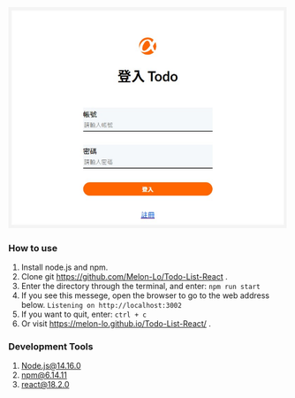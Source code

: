 ![Cover image](https://github.com/Melon-Lo/Todo-List-React/blob/main/cover.jpg?raw=true)

### How to use

1. Install node.js and npm.
2. Clone git https://github.com/Melon-Lo/Todo-List-React .
3. Enter the directory through the terminal, and enter:
   `npm run start`
4. If you see this messege, open the browser to go to the web address below.
   `Listening on http://localhost:3002`
5. If you want to quit, enter:
   `ctrl + c`
6. Or visit https://melon-lo.github.io/Todo-List-React/ .

### Development Tools

1. Node.js@14.16.0
2. npm@6.14.11
3. react@18.2.0